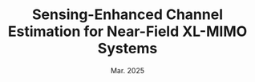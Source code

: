 ---
authors: "S. Liu, X. Yu, Z. Gao, J. Xu, D. W. K. Ng, and Shuguang Cui"
title: "Sensing-Enhanced Channel Estimation for Near-Field XL-MIMO Systems"
type: "Journal"
venue: "IEEE J. Sel. Areas Commun."
vol: "43"
issue: "3"
pp: "628-643"
# location: "Denver, CO, USA"
collection: publications
category: manuscripts
# permalink: /publication/2009-10-01-paper-title-number-1
# excerpt: 'This paper is about the number 1. The number 2 is left for future work.'
date: "Mar. 2025"
paperurl: 'https://ieeexplore.ieee.org/document/10845870'
arxiv: 'https://arxiv.org/abs/2403.11809'
DOI: '10.1109/JSAC.2025.3531578'
codes: 'https://github.com/scliubit/sensing-ce-xlmimo'
errata: '/posts/JSAC25ERRATA/'
# slidesurl: 'http://academicpages.github.io/files/slides1.pdf'
# citation: 'Your Name, You. (2009). &quot;Paper Title Number 1.&quot; <i>Journal 1</i>. 1(1).'
---
